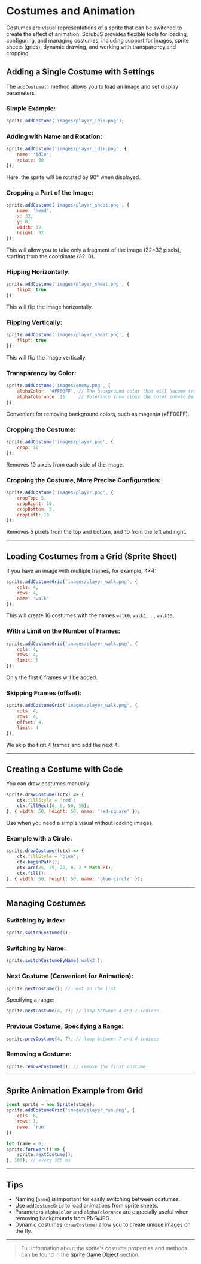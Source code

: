 # Costumes and Animation

Costumes are visual representations of a sprite that can be switched to create the effect of animation. ScrubJS provides flexible tools for loading, configuring, and managing costumes, including support for images, sprite sheets (grids), dynamic drawing, and working with transparency and cropping.

## Adding a Single Costume with Settings

The `addCostume()` method allows you to load an image and set display parameters.

### Simple Example:
```javascript
sprite.addCostume('images/player_idle.png');
```

### Adding with Name and Rotation:
```javascript
sprite.addCostume('images/player_idle.png', {
    name: 'idle',
    rotate: 90
});
```
Here, the sprite will be rotated by 90° when displayed.

### Cropping a Part of the Image:
```javascript
sprite.addCostume('images/player_sheet.png', {
    name: 'head',
    x: 32,
    y: 0,
    width: 32,
    height: 32
});
```
This will allow you to take only a fragment of the image (32×32 pixels), starting from the coordinate (32, 0).

### Flipping Horizontally:
```javascript
sprite.addCostume('images/player_sheet.png', {
    flipX: true
});
```
This will flip the image horizontally.

### Flipping Vertically:
```javascript
sprite.addCostume('images/player_sheet.png', {
    flipY: true
});
```
This will flip the image vertically.

### Transparency by Color:
```javascript
sprite.addCostume('images/enemy.png', {
    alphaColor: '#FF00FF', // The background color that will become transparent
    alphaTolerance: 15     // Tolerance (how close the color should be to also become transparent)
});
```
Convenient for removing background colors, such as magenta (#FF00FF).

### Cropping the Costume:
```javascript
sprite.addCostume('images/player.png', {
    crop: 10
});
```
Removes 10 pixels from each side of the image.

### Cropping the Costume, More Precise Configuration:
```javascript
sprite.addCostume('images/player.png', {
    cropTop: 5,
    cropRight: 10,
    cropBottom: 5,
    cropLeft: 10
});
```
Removes 5 pixels from the top and bottom, and 10 from the left and right.

---

## Loading Costumes from a Grid (Sprite Sheet)

If you have an image with multiple frames, for example, 4×4:

```javascript
sprite.addCostumeGrid('images/player_walk.png', {
    cols: 4,
    rows: 4,
    name: 'walk'
});
```

This will create 16 costumes with the names `walk0`, `walk1`, ..., `walk15`.

### With a Limit on the Number of Frames:
```javascript
sprite.addCostumeGrid('images/player_walk.png', {
    cols: 4,
    rows: 4,
    limit: 6
});
```
Only the first 6 frames will be added.

### Skipping Frames (offset):
```javascript
sprite.addCostumeGrid('images/player_walk.png', {
    cols: 4,
    rows: 4,
    offset: 4,
    limit: 4
});
```
We skip the first 4 frames and add the next 4.

---

## Creating a Costume with Code

You can draw costumes manually:

```javascript
sprite.drawCostume((ctx) => {
    ctx.fillStyle = 'red';
    ctx.fillRect(0, 0, 50, 50);
}, { width: 50, height: 50, name: 'red-square' });
```

Use when you need a simple visual without loading images.

### Example with a Circle:
```javascript
sprite.drawCostume((ctx) => {
    ctx.fillStyle = 'blue';
    ctx.beginPath();
    ctx.arc(25, 25, 20, 0, 2 * Math.PI);
    ctx.fill();
}, { width: 50, height: 50, name: 'blue-circle' });
```

---

## Managing Costumes

### Switching by Index:
```javascript
sprite.switchCostume(1);
```

### Switching by Name:
```javascript
sprite.switchCostumeByName('walk3');
```

### Next Costume (Convenient for Animation):
```javascript
sprite.nextCostume(); // next in the list
```

Specifying a range:
```javascript
sprite.nextCostume(4, 7); // loop between 4 and 7 indices
```

### Previous Costume, Specifying a Range:
```javascript
sprite.prevCostume(4, 7); // loop between 7 and 4 indices
```

### Removing a Costume:
```javascript
sprite.removeCostume(0); // remove the first costume
```

---

## Sprite Animation Example from Grid

```javascript
const sprite = new Sprite(stage);
sprite.addCostumeGrid('images/player_run.png', {
    cols: 6,
    rows: 1,
    name: 'run'
});

let frame = 0;
sprite.forever(() => {
    sprite.nextCostume();
}, 100); // every 100 ms
```

---

## Tips

- Naming (`name`) is important for easily switching between costumes.
- Use `addCostumeGrid` to load animations from sprite sheets.
- Parameters `alphaColor` and `alphaTolerance` are especially useful when removing backgrounds from PNG/JPG.
- Dynamic costumes (`drawCostume`) allow you to create unique images on the fly.

---

> Full information about the sprite's costume properties and methods can be found in the [Sprite Game Object](sprite.md#costumess) section.
